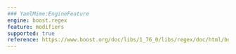 ```yaml
---
### YamlMime:EngineFeature
engine: boost.regex
feature: modifiers
supported: true
reference: https://www.boost.org/doc/libs/1_76_0/libs/regex/doc/html/boost_regex/syntax/perl_syntax.html#boost_regex.syntax.perl_syntax.modifiers
---
```

